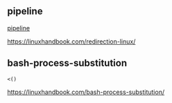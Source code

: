 ## pipeline

[pipeline](https://www.cnblogs.com/gao0722/p/15026546.html)

https://linuxhandbook.com/redirection-linux/

## bash-process-substitution

`<()`

https://linuxhandbook.com/bash-process-substitution/
